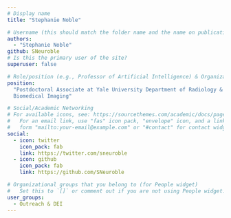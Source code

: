 ```yaml
---
# Display name
title: "Stephanie Noble"

# Username (this should match the folder name and the name on publications)
authors:
  - "Stephanie Noble"
github: SNeuroble
# Is this the primary user of the site?
superuser: false

# Role/position (e.g., Professor of Artificial Intelligence) & Organizations/Affiliations
position:
  "Postdoctoral Associate at Yale University Department of Radiology &
  Biomedical Imaging"

# Social/Academic Networking
# For available icons, see: https://sourcethemes.com/academic/docs/page-builder/#icons
#   For an email link, use "fas" icon pack, "envelope" icon, and a link in the
#   form "mailto:your-email@example.com" or "#contact" for contact widget.
social:
  - icon: twitter
    icon_pack: fab
    link: https://twitter.com/sneuroble
  - icon: github
    icon_pack: fab
    link: https://github.com/SNeuroble

# Organizational groups that you belong to (for People widget)
#   Set this to `[]` or comment out if you are not using People widget.
user_groups:
  - Outreach & DEI
---
```

